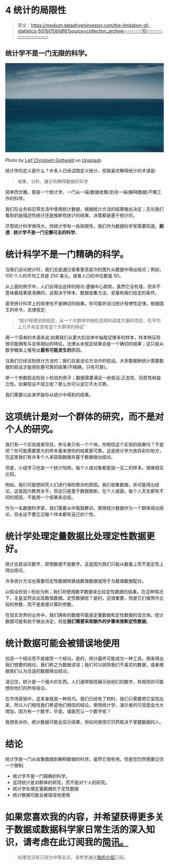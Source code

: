 # 4 统计的局限性

> 原文：<https://medium.datadriveninvestor.com/the-limitation-of-statistics-507b170b1df6?source=collection_archive---------10----------------------->

## 统计学不是一门无限的科学。

![](img/1f0d0c15ea167c03f3d3316246f64d9d.png)

Photo by [Leif Christoph Gottwald](https://unsplash.com/@project2204?utm_source=medium&utm_medium=referral) on [Unsplash](https://unsplash.com?utm_source=medium&utm_medium=referral)

统计学的定义是什么？许多人已经试图定义统计，但我喜欢解释统计的术语是:

> 收集、分析、展示和解释数据的科学

简单而优雅。那是一个统计学，一门从一端(数据收集)到另一端(解释数据)不懈工作的科学。

我们在业务和日常生活中使用统计数据，根据统计方法的结果做出决定；无论我们看到的是描述性统计还是推断性统计的结果，决策都是基于统计的。

尽管统计科学很伟大，但统计学有一些局限性，我们作为数据科学家需要知道。**剧透** : **统计学不是一门无懈可击的科学**。

# 统计科学不是一门精确的科学。

当我们谈论统计时，我们总是通过查看更高层次的图片从数据中得出结论；例如，100 个人的平均工资是 250 美元，或者人口的中位数是 50。

从上面的例子中，人们会得出这样的结论:遵循中心趋势。虽然它没有错，但并不意味着结果是准确的。这取决于样本、数据收集方法、变量和我们给定的条件。

甚至统计科学上的规律也不是确切的结果。你可能听说过统计规律性定律。根据国王的命令，法律规定:

> “统计规律法则规定，从一个大群体中随机选择的适度大量的项目，在平均上几乎肯定具有这个大群体的特征”

用一个简单的术语来说:如果我们从更大的总体中抽取足够多的样本，样本特征将很可能拥有与总体相似的特征。法律从未规定结果会是一个确切的结果；这只是从数学概率上推导出**最有可能发生的**原因。

当我们已经谈到统计方法时；我们总是谈论方法中的假设。大多数推断统计需要数据的假设才能得到更可靠的结果(不精确，只有可靠)。

举一个参数假设检验 t-检验的例子；数据需要满足一些假设:正态性、同质性和独立性。如果假设不成立呢？那么你可以说它不太可靠。

我们需要以此来怀疑你从统计中得到的结果。

# 这项统计是对一个群体的研究，而不是对个人的研究。

我们有一个实验或者项目，参与者只有一个个体。你相信这个实验的结果吗？不是吧？你可能需要更大的样本量来使你的结果更可靠。这是统计学大放异彩的地方，在这里我们有许多个人来获取数据并基于数据做出结论。

但是，小组学习也是一个统计陷阱。每个人或对象都是独一无二的样本，很难相互比较。

例如，我们可能想研究人们进行保险欺诈的原因。我们收集数据，并可能得出结论，这是因为教育水平，但这只是基于数据推断。在个人层面，每个人天生都有不同的原因，不能用一个结果来总结。

作为一名数据科学家，我们需要从中吸取教训，使用统计数据作为一个群体得出结论，但永远不要忘记每个样本都有自己的个性。

# 统计学处理定量数据比处理定性数据更好。

统计总是谈论数字，即使数据不是数字。这是因为我们只能从数量上而不是定性上得出结论。

许多统计方法也需要将定性数据转换成数值数据或用于与数值数据配对。

以假设检验 t 检验为例；我们将使用数字数据来比较定性数据的结果。在这种情况下，主星显然会出现数值数据。定性数据呢？是的，这很重要，但是它们被用作比较的参数，而不是直接计算的参数。

在现实世界的业务中，我们拥有的数据可能是定量数据和定性数据的混合体。统计数据可能有助于做出决定，但是**我们需要采取额外的步骤来推断定性数据**。

# 统计数据可能会被错误地使用

创造一个结论而不是接受一个结论。是的，统计最终可能成为一种工具，用来得出我们想要的结论。我们称之为数据谬误；我们可以排除我们不喜欢的数据，或者根据我们认为合适的数据得出结论。

请记住，统计是一个强大的东西。人们通常相信展示给他们的数字，并相信你可能想给他们的所有结论。

在市场营销中，这本身就是一种技巧。我们已经有了材料，我们只需要把它呈现出来，所以人们相信我们希望他们相信的结论。使用统计学，演示者的可信度会大大增加，因为有一个数字。毕竟，谁能否认一个数字呢？

我想告诉你，统计数据可能会显示结果，但如何使用它仍然取决于掌握数据的人。

# **结论**

统计学是一门从收集数据到解释数据的科学。虽然它很有用，但是您仍然需要记住一个限制:

*   统计学不是一门精确的科学。
*   这项统计是对群体的研究，而不是对个人的研究。
*   统计学处理定量数据优于定性数据
*   统计数据可能会被错误地使用

# 如果您喜欢我的内容，并希望获得更多关于数据或数据科学家日常生活的深入知识，请考虑在此订阅我的[简讯。](https://cornellius.substack.com/welcome)

> 如果您没有订阅为中等会员，请考虑通过[我的介绍](https://cornelliusyudhawijaya.medium.com/membership)订阅。